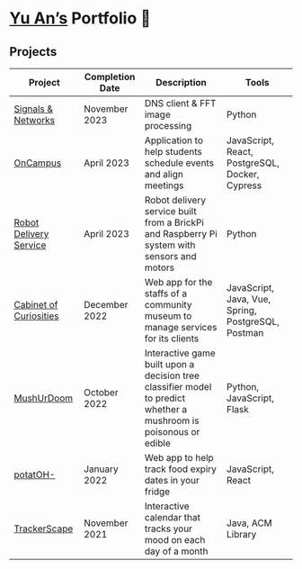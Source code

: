 # [Yu An’s](https://github.com/yu-an-lu) Portfolio 💼

## Projects

| Project | Completion Date | Description | Tools |
| --------------- |-------------| -----|-----|
| [Signals & Networks](https://github.com/naziaC/ECSE316) | November 2023 | DNS client & FFT image processing | Python |
| [OnCampus](https://github.com/ECSE-428-Group-5-W-2023/OnCampus) | April 2023 | Application to help students schedule events and align meetings | JavaScript, React, PostgreSQL, Docker, Cypress |
| [Robot Delivery Service](https://github.com/Lucy-Zh/ECSE211-23) | April 2023 | Robot delivery service built from a BrickPi and Raspberry Pi system with sensors and motors | Python |
| [Cabinet of Curiosities](https://github.com/McGill-ECSE321-Fall2022/project-group-13) | December 2022 | Web app for the staffs of a community museum to manage services for its clients | JavaScript, Java, Vue, Spring, PostgreSQL, Postman |
| [MushUrDoom](https://github.com/yu-an-lu/MushUrDoom) | October 2022 | Interactive game built upon a decision tree classifier model to predict whether a mushroom is poisonous or edible | Python, JavaScript, Flask |
| [potatOH-](https://github.com/yu-an-lu/potatOH-) | January 2022 | Web app to help track food expiry dates in your fridge | JavaScript, React |
| [TrackerScape](https://github.com/samperezh/TrackerScape) | November 2021 | Interactive calendar that tracks your mood on each day of a month | Java, ACM Library |
